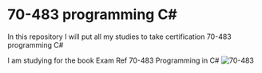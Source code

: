 # 70-483 programming C#
In this repository I will put all my studies to take certification 70-483 programming C#</br>


I am studying for the book Exam Ref 70-483 Programming in C# 
![70-483](https://i.imgsafe.org/8b/8b73eae19f.jpeg)
